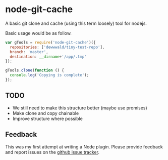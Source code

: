 # node-git-cache

A basic git clone and cache (using this term loosely) tool for nodejs.


Basic usage would be as follow.
```javascript
var gTools = require('node-git-cache')({
  repositories: ['dewwwald/tiny-test-repo'],
  branch: 'master',
  destination: __dirname+'/app/.tmp'
});

gTools.clone(function () {
  console.log('Copying is complete');
});
```

## TODO
- We still need to make this structure better (maybe use promises)
- Make clone and copy chainable
- Improve structure where possible

## Feedback
This was my first attempt at writing a Node plugin. Please provide feedback and report issues on the [github issue tracker](https://github.com/dewwwald/node-git-cache/issues).

